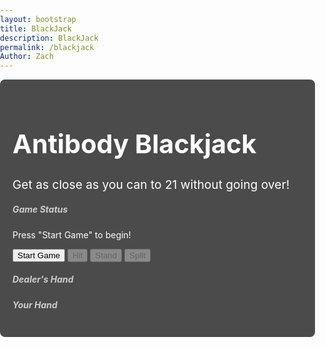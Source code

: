 ```yaml
---
layout: bootstrap
title: BlackJack
description: BlackJack
permalink: /blackjack
Author: Zach
---
```


<style>
  body {
    background-image: url('{{site.baseurl}}/images/blackjacklayout.png'); 
    background-size: cover;
    background-repeat: no-repeat;
    background-position: center;
    color: #ffffff;
    font-family: 'Inter', sans-serif;
    margin: 0;
    padding: 0;
  }

  .container {
    position: relative;
    z-index: 1; 
    background-color: rgba(0, 0, 0, 0.7); 
    border-radius: 8px;
    padding: 20px;
  }

  h1.text-center {
    color: #ffffff; 
    font-size: 2.5875rem; 
  }

  .description {
    font-size: 1.2rem; 
    color: #ffffff;
  }

  .card-title {
    color: #cccccc; 
  }
</style>

<!--Teleports Back to given World-->
<style>
  #canvas-container {
    position: relative;
    display: inline-block;
  }
  .right-center-icon {
    position: absolute;
    top: 50%;
    right: 32px;
    transform: translateY(-50%);
    width: 60px;
    height: 60px;
    cursor: pointer;
    z-index: 10;
    border-radius: 10px;
    background: rgba(0,0,0,0.12);
    transition: background 0.2s;
    box-shadow: 0 2px 8px rgba(0,0,0,0.10);
  }
  .right-center-icon:hover {
    background: rgba(0,0,0,0.22);
  }
</style>
  
<div id="canvas-container" style="position: relative;">
  <canvas id="gameCanvas" width="100" height="50"></canvas>
  <a href="{{site.baseurl}}/world1">
    <img src="{{site.baseurl}}/images/icon30.png" alt="Home Icon" class="right-center-icon">
  </a>
</div>

<div class="container mt-5">
  <h1 class="text-center">Antibody Blackjack</h1>
  <p class="text-center description">Get as close as you can to 21 without going over!</p>
  <div class="row justify-content-center mt-4">
    <div class="col-md-6">
      <div class="card">  
        <div class="card-body">
          <h5 class="card-title">Game Status</h5>
          <p id="game-status" class="card-text">Press "Start Game" to begin!</p>
          <div class="d-flex justify-content-between">
            <button id="start-game" class="btn btn-primary">Start Game</button>
            <button id="hit" class="btn btn-success" disabled>Hit</button>
            <button id="stand" class="btn btn-warning" disabled>Stand</button>
            <button id="split" class="btn btn-secondary" disabled>Split</button>
          </div>
        </div>
      </div>
    </div>
  </div>
  <div class="row justify-content-center mt-4">
    <div class="col-md-6">
      <div class="card">
        <div class="card-body">
          <h5 class="card-title">Dealer's Hand</h5>
          <div id="dealer-hand" class="d-flex flex-wrap justify-content-center"></div>
          <h5 class="card-title mt-4">Your Hand</h5>
          <div id="player-hand" class="d-flex flex-wrap justify-content-center"></div>
        </div>
      </div>
    </div>
  </div>
</div>

<script type="module">
  import { pythonURI, fetchOptions } from '{{ site.baseurl }}/assets/js/api/config.js';

  function showPopup(message) {
    const popup = document.createElement("div");
    popup.textContent = message;
    popup.style.position = "fixed";
    popup.style.top = "50%";
    popup.style.left = "50%";
    popup.style.transform = "translate(-50%, -50%)";
    popup.style.backgroundColor = "rgba(0, 0, 0, 0.8)";
    popup.style.color = "white";
    popup.style.padding = "20px";
    popup.style.borderRadius = "8px";
    popup.style.zIndex = "1000";
    popup.style.textAlign = "center";
    popup.style.fontSize = "18px";

    document.body.appendChild(popup);

    setTimeout(() => {
      document.body.removeChild(popup);
    }, 3000); 
  }

  async function updatePoints(points) {
    try {
      const response = await fetch(`${pythonURI}/api/points`, {
        ...fetchOptions,
        method: 'POST',
        body: JSON.stringify({ points })
      });

      const data = await response.json();
      console.log('Response:', response); 
      console.log('Response Data:', data); 

      if (response.ok) {
        console.log('Points updated successfully:', data.total_points);
        showPopup("You gained 50 points!"); 
      } else {
        console.error('Failed to update points:', data.message);
      }
    } catch (error) {
      console.error('Error updating points:', error);
    }
  }

  const startGameButton = document.getElementById("start-game");
  const hitButton = document.getElementById("hit");
  const standButton = document.getElementById("stand");
  const splitButton = document.getElementById("split");
  const gameStatus = document.getElementById("game-status");
  const playerHand = document.getElementById("player-hand");
  const dealerHand = document.getElementById("dealer-hand");

  let deck = [];
  let playerCards = [];
  let dealerCards = [];
  let playerHand1 = [];
  let playerHand2 = [];
  let isPlayingFirstHand = true;

  function createDeck() {
    const antibodies = [
      { name: "IgG", value: 11, description: "IgG: Most abundant, long-term immunity." },
      { name: "IgA", value: 2, description: "IgA: Protects mucosal surfaces." },
      { name: "IgM", value: 3, description: "IgM: First responder, complement activator." },
      { name: "IgE", value: 4, description: "IgE: Allergies and parasite defense." },
      { name: "IgD", value: 5, description: "IgD: B cell activation role." },
      { name: "IgG1", value: 6, description: "IgG1: Effective against viruses/bacteria." },
      { name: "IgG2", value: 7, description: "IgG2: Carbohydrate antigen defense." },
      { name: "IgG3", value: 8, description: "IgG3: Strong complement activator." },
      { name: "IgG4", value: 9, description: "IgG4: Regulates immune responses." },
      { name: "IgA1", value: 10, description: "IgA1: Blood-based infection defense." },
      { name: "IgA2", value: 10, description: "IgA2: Mucosal secretion protection." },
      { name: "Secretory IgM", value: 10, description: "Secretory IgM: Mucosal immunity role." },
      { name: "IgY", value: 10, description: "IgY: Bird/reptile antibody, IgG-like." }
    ];

    const suits = ["♥", "♦", "♣", "♠"];
    const ranks = ["A", "2", "3", "4", "5", "6", "7", "8", "9", "10", "J", "Q", "K"];

    deck = [];
    antibodies.forEach((antibody, index) => {
      suits.forEach((suit) => {
        deck.push({
          name: antibody.name,
          value: antibody.value,
          rank: ranks[index],
          suit: suit,
          description: antibody.description
        });
      });
    });

    deck.sort(() => Math.random() - 0.5); 
  }

  function calculateScore(cards) {
    let score = 0;
    let iggCount = 0;

    for (const card of cards) {
      score += card.value;
      if (card.name === "IgG") {
        iggCount++;
      }
    }

    while (score > 21 && iggCount > 0) {
      score -= 10; 
      iggCount--;
    }

    return score;
  }

  function createCardElement(card) {
    const cardElement = document.createElement("div");
    cardElement.style.width = "160px";
    cardElement.style.height = "240px";
    cardElement.className = "card m-2";
    cardElement.style.border = "1px solid black";
    cardElement.style.borderRadius = "8px";
    cardElement.style.backgroundColor = "white";
    cardElement.style.position = "relative";
    cardElement.style.display = "flex";
    cardElement.style.flexDirection = "column";
    cardElement.style.justifyContent = "space-between";
    cardElement.style.padding = "5px";
    cardElement.style.color = "black";
    cardElement.style.cursor = "pointer"; 

    const frontFace = document.createElement("div");
    frontFace.style.width = "100%";
    frontFace.style.height = "100%";
    frontFace.style.position = "absolute";
    frontFace.style.backfaceVisibility = "hidden";
    frontFace.style.transform = "rotateY(0deg)";
    frontFace.style.display = "flex";
    frontFace.style.flexDirection = "column";
    frontFace.style.justifyContent = "space-between";

    const imageElement = document.createElement("img");
    imageElement.src = `{{site.baseurl}}/images/${card.name.replace(/\s+/g, '')}.png`;
    imageElement.alt = card.name;
    imageElement.style.width = "100%";
    imageElement.style.height = "100%";
    imageElement.style.borderRadius = "8px";
    frontFace.appendChild(imageElement);

    const suitColor = (card.suit === "♥" || card.suit === "♦") ? "red" : "black";

    const topLeft = document.createElement("div");
    topLeft.style.position = "absolute";
    topLeft.style.top = "5px";
    topLeft.style.left = "5px";
    topLeft.style.fontSize = "18px";
    topLeft.style.fontWeight = "bold";
    topLeft.style.color = suitColor;
    topLeft.textContent = `${card.rank} ${card.suit}`;
    frontFace.appendChild(topLeft);

    const topRight = document.createElement("div");
    topRight.style.position = "absolute";
    topRight.style.top = "5px";
    topRight.style.right = "5px";
    topRight.style.fontSize = "16px";
    topRight.style.fontWeight = "bold";
    topRight.textContent = card.name;
    frontFace.appendChild(topRight);

    const backFace = document.createElement("div");
    backFace.style.width = "100%";
    backFace.style.height = "100%";
    backFace.style.position = "absolute";
    backFace.style.backfaceVisibility = "hidden";
    backFace.style.transform = "rotateY(180deg)";
    backFace.style.display = "flex";
    backFace.style.alignItems = "center";
    backFace.style.justifyContent = "center";
    backFace.style.backgroundColor = "white";
    backFace.style.borderRadius = "8px";
    backFace.style.padding = "10px";
    backFace.style.textAlign = "center";
    backFace.style.color = "black";
    backFace.textContent = card.description;

    cardElement.appendChild(frontFace);
    cardElement.appendChild(backFace);

    cardElement.style.transformStyle = "preserve-3d";
    cardElement.style.transition = "transform 0.6s";

    cardElement.addEventListener("click", () => {
      if (cardElement.style.transform === "rotateY(180deg)") {
        cardElement.style.transform = "rotateY(0deg)";
      } else {
        cardElement.style.transform = "rotateY(180deg)";
      }
    });

    return cardElement;
  }

  function resetGame() {
    deck = [];
    playerCards = [];
    dealerCards = [];
    playerHand1 = [];
    playerHand2 = [];
    isPlayingFirstHand = true;
    playerHand.innerHTML = "";
    dealerHand.innerHTML = "";
    gameStatus.textContent = "Press 'Start Game' to begin!";
    hitButton.disabled = true;
    standButton.disabled = true;
    splitButton.disabled = true;
  }

  function updateHands() {
    playerHand.innerHTML = "";
    dealerHand.innerHTML = "";

    dealerHand.style.display = "flex";
    dealerHand.style.justifyContent = "center";
    dealerHand.style.marginBottom = "20px";
    dealerCards.forEach(card => dealerHand.appendChild(createCardElement(card)));

    if (playerHand1.length > 0 && playerHand2.length > 0) {
      const handsContainer = document.createElement("div");
      handsContainer.style.display = "flex";
      handsContainer.style.justifyContent = "center";
      handsContainer.style.gap = "40px";

      const hand1Container = document.createElement("div");
      hand1Container.style.display = "flex";
      hand1Container.style.flexDirection = "column";
      hand1Container.style.alignItems = "center";

      const hand2Container = document.createElement("div");
      hand2Container.style.display = "flex";
      hand2Container.style.flexDirection = "column";
      hand2Container.style.alignItems = "center";

      playerHand1.forEach((card, index) => {
        const cardElement = createCardElement(card);
        cardElement.style.position = "relative";
        cardElement.style.marginTop = `${index * 30}px`;
        hand1Container.appendChild(cardElement);
      });

      playerHand2.forEach((card, index) => {
        const cardElement = createCardElement(card);
        cardElement.style.position = "relative";
        cardElement.style.marginTop = `${index * 30}px`;
        hand2Container.appendChild(cardElement);
      });

      handsContainer.appendChild(hand1Container);
      handsContainer.appendChild(hand2Container);
      playerHand.appendChild(handsContainer);
    } else {
      playerCards.forEach((card, index) => {
        const cardElement = createCardElement(card);
        cardElement.style.position = "relative";
        cardElement.style.marginTop = `${index * 30}px`;
        playerHand.appendChild(cardElement);
      });
    }

    if (playerCards.length === 2 && playerCards[0].rank === playerCards[1].rank) {
      splitButton.disabled = false;
    } else {
      splitButton.disabled = true;
    }
  }

  function startGame() {
    resetGame();
    createDeck();
    playerCards = [deck.pop(), deck.pop()];
    dealerCards = [deck.pop()];
    updateHands();
    gameStatus.textContent = "Game started! Your turn.";
    hitButton.disabled = false;
    standButton.disabled = false;
  }

  function hit() {
    playerCards.push(deck.pop());
    const currentHandScore = calculateScore(playerCards);
    const dealerScore = calculateScore(dealerCards);

    gameStatus.textContent = `Your Score: ${currentHandScore} | Dealer's Score: ${dealerScore}`;

    updateHands();

    splitButton.disabled = true;

    if (currentHandScore > 21) {
      if (playerHand1.length > 0 && playerHand2.length > 0) {
        if (isPlayingFirstHand) {
          isPlayingFirstHand = false;
          playerCards = playerHand2;
          gameStatus.textContent = "Second Card! Your Turn.";
          updateHands();
        } else {
          finalizeSplitGame();
        }
      } else {
        gameStatus.textContent = "You busted! Dealer wins.";
        hitButton.disabled = true;
        standButton.disabled = true;
      }
    }
  }

  function split() {
    if (playerCards.length === 2 && playerCards[0].rank === playerCards[1].rank) {
      playerHand1 = [playerCards[0]];
      playerHand2 = [playerCards[1]];
      playerCards = playerHand1;
      isPlayingFirstHand = true;
      gameStatus.textContent = "First Card! Your Turn.";
      updateHands();
      hitButton.disabled = false;
      standButton.disabled = false;
      splitButton.disabled = true;
    }
  }

  function stand() {
    splitButton.disabled = true;

    if (playerHand1.length > 0 && playerHand2.length > 0) {
      if (isPlayingFirstHand) {
        isPlayingFirstHand = false;
        playerCards = playerHand2;
        gameStatus.textContent = "Second Card! Your Turn.";
        updateHands();
      } else {
        finalizeSplitGame();
      }
    } else {
      finalizeNormalGame();
    }
  }

  function finalizeNormalGame() {
    while (calculateScore(dealerCards) < 17) {
      dealerCards.push(deck.pop());
    }
    updateHands();

    const playerScore = calculateScore(playerCards);
    const dealerScore = calculateScore(dealerCards);

    if (playerScore > 21) {
      gameStatus.textContent = "You busted! Dealer wins.";
    } else if (dealerScore > 21 || playerScore > dealerScore) {
      gameStatus.textContent = "You win!";
      updatePoints(50);
    } else if (playerScore < dealerScore) {
      gameStatus.textContent = "Dealer wins!";
    } else {
      gameStatus.textContent = "It's a tie!";
    }

    hitButton.disabled = true;
    standButton.disabled = true;
  }

  function finalizeSplitGame() {
    const firstHandScore = calculateScore(playerHand1);
    const secondHandScore = calculateScore(playerHand2);

    if (firstHandScore > 21 && secondHandScore > 21) {
      gameStatus.textContent = "Dealer wins!";
      hitButton.disabled = true;
      standButton.disabled = true;
      return;
    }

    while (calculateScore(dealerCards) < 17) {
      dealerCards.push(deck.pop());
    }
    updateHands();

    const dealerScore = calculateScore(dealerCards);

    const firstHandResult = firstHandScore > 21 ? "bust" : dealerScore > 21 || firstHandScore > dealerScore ? "win" : firstHandScore < dealerScore ? "lose" : "tie";
    const secondHandResult = secondHandScore > 21 ? "bust" : dealerScore > 21 || secondHandScore > dealerScore ? "win" : secondHandScore < dealerScore ? "lose" : "tie";

    let resultMessage = "";

    if (firstHandResult === "win" && secondHandResult === "win") {
      resultMessage = "You win!";
      updatePoints(50);
    } else if (firstHandResult === "lose" && secondHandResult === "lose") {
      resultMessage = "Dealer wins!";
    } else if (firstHandResult === "tie" && secondHandResult === "tie") {
      resultMessage = "It's a tie!";
    } else if ((firstHandResult === "win" && secondHandResult === "lose") || (firstHandResult === "lose" && secondHandResult === "win")) {
      resultMessage = "It's a tie!";
    } else if (firstHandResult === "tie" && secondHandResult === "lose") {
      resultMessage = "Dealer wins!";
    } else if (firstHandResult === "tie" && secondHandResult === "win") {
      resultMessage = "You win!";
      updatePoints(50);
    } else if ((firstHandResult === "bust" && secondHandResult === "tie") || (firstHandResult === "tie" && secondHandResult === "bust")) {
      resultMessage = "Dealer wins!";
    } else if (secondHandResult === "bust") {
      resultMessage = firstHandResult === "win" ? "You win!" : "Dealer wins!";
      if (firstHandResult === "win") updatePoints(50);
    } else if (firstHandResult === "bust") {
      resultMessage = secondHandResult === "win" ? "You win!" : "Dealer wins!";
      if (secondHandResult === "win") updatePoints(50);
    }

    gameStatus.textContent = resultMessage;
    hitButton.disabled = true;
    standButton.disabled = true;
  }

  startGameButton.addEventListener("click", startGame);
  hitButton.addEventListener("click", hit);
  standButton.addEventListener("click", stand);
  splitButton.addEventListener("click", split);
</script>

<script>
// filepath: /home/kasm-user/nighthawk/GenomeGamersFrontend/navigation/Worlds/world0.md
// ...existing code...

// --- Background Music ---
const music = new Audio('{{site.baseurl}}/assets/audio/3awake.mp3'); // Change path as needed
music.loop = true;
music.volume = 0.5;

// Play music after first user interaction (required by browsers)
function startMusicOnce() {
  music.play().catch(() => {});
  window.removeEventListener('click', startMusicOnce);
  window.removeEventListener('keydown', startMusicOnce);
}
window.addEventListener('click', startMusicOnce);
window.addEventListener('keydown', startMusicOnce);
</script>